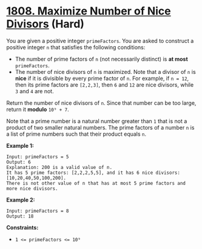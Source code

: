 # [1808. Maximize Number of Nice Divisors][link] (Hard)

[link]: https://leetcode.com/problems/maximize-number-of-nice-divisors/

You are given a positive integer `primeFactors`. You are asked to construct a positive integer `n`
that satisfies the following conditions:

- The number of prime factors of `n` (not necessarily distinct) is **at most** `primeFactors`.
- The number of nice divisors of `n` is maximized. Note that a divisor of `n` is **nice** if it is
divisible by every prime factor of `n`. For example, if `n = 12`, then its prime factors are
`[2,2,3]`, then `6` and `12` are nice divisors, while `3` and `4` are not.

Return the number of nice divisors of `n`. Since that number can be too large, return it **modulo**
`10⁹ + 7`.

Note that a prime number is a natural number greater than `1` that is not a product of two smaller
natural numbers. The prime factors of a number `n` is a list of prime numbers such that their
product equals `n`.

**Example 1:**

```
Input: primeFactors = 5
Output: 6
Explanation: 200 is a valid value of n.
It has 5 prime factors: [2,2,2,5,5], and it has 6 nice divisors: [10,20,40,50,100,200].
There is not other value of n that has at most 5 prime factors and more nice divisors.
```

**Example 2:**

```
Input: primeFactors = 8
Output: 18
```

**Constraints:**

- `1 <= primeFactors <= 10⁹`
